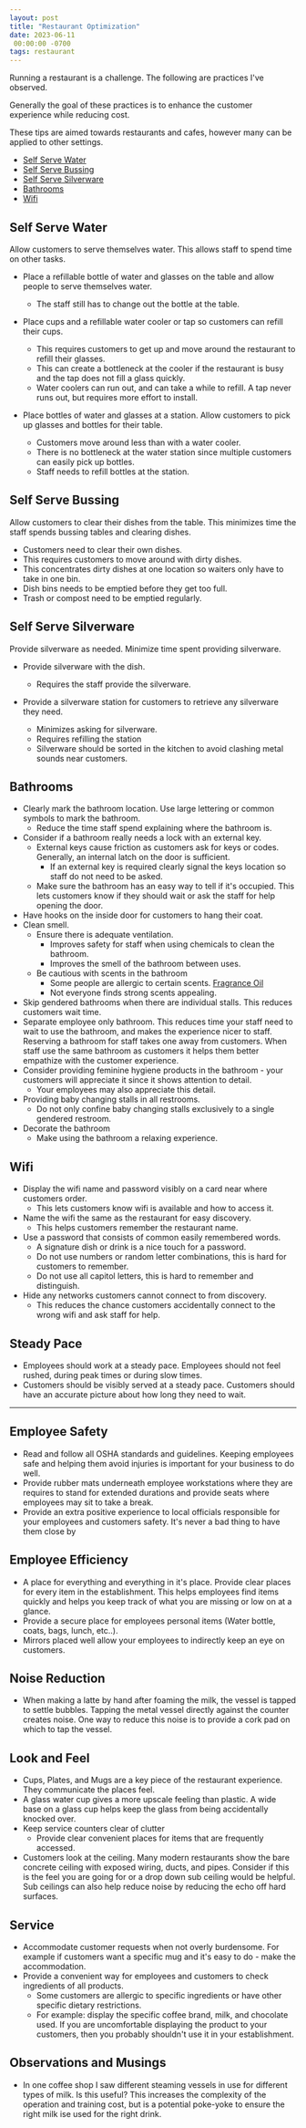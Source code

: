 ```yaml
---
layout: post
title: "Restaurant Optimization"
date: 2023-06-11
 00:00:00 -0700
tags: restaurant
---
```


Running a restaurant is a challenge. The following are practices I've observed.

Generally the goal of these practices is to enhance the customer experience while reducing cost.

These tips are aimed towards restaurants and cafes, however many can be applied to other settings.

- [Self Serve Water](#self-serve-water)
- [Self Serve Bussing](#self-serve-bussing)
- [Self Serve Silverware](#self-serve-silverware)
- [Bathrooms](#bathrooms)
- [Wifi](#wifi)

## Self Serve Water

Allow customers to serve themselves water. This allows staff to spend time on other tasks.

- Place a refillable bottle of water and glasses on the table and allow people to serve themselves water.
    - The staff still has to change out the bottle at the table.

- Place cups and a refillable water cooler or tap so customers can refill their cups.
    - This requires customers to get up and move around the restaurant to refill their glasses.
    - This can create a bottleneck at the cooler if the restaurant is busy and the tap does not fill a glass quickly.
    - Water coolers can run out, and can take a while to refill. A tap never runs out, but requires more effort to install.

- Place bottles of water and glasses at a station. Allow customers to pick up glasses and bottles for their table.
    - Customers move around less than with a water cooler.
    - There is no bottleneck at the water station since multiple customers can easily pick up bottles.
    - Staff needs to refill bottles at the station.

## Self Serve Bussing

Allow customers to clear their dishes from the table. This minimizes time the staff spends bussing tables and clearing dishes.

- Customers need to clear their own dishes.
- This requires customers to move around with dirty dishes.
- This concentrates dirty dishes at one location so waiters only have to take in one bin.
- Dish bins needs to be emptied before they get too full.
- Trash or compost need to be emptied regularly.

## Self Serve Silverware

Provide silverware as needed. Minimize time spent providing silverware.

- Provide silverware with the dish.
    - Requires the staff provide the silverware.

- Provide a silverware station for customers to retrieve any silverware they need.
    - Minimizes asking for silverware.
    - Requires refilling the station
    - Silverware should be sorted in the kitchen to avoid clashing metal sounds near customers.

## Bathrooms

- Clearly mark the bathroom location. Use large lettering or common symbols to mark the bathroom.
    - Reduce the time staff spend explaining where the bathroom is.
- Consider if a bathroom really needs a lock with an external key.
    - External keys cause friction as customers ask for keys or codes. Generally, an internal latch on the door is sufficient.
        - If an external key is required clearly signal the keys location so staff do not need to be asked.
    - Make sure the bathroom has an easy way to tell if it's occupied. This lets customers know if they should wait or ask the staff for help opening the door.
- Have hooks on the inside door for customers to hang their coat.
- Clean smell.
    - Ensure there is adequate ventilation.
        - Improves safety for staff when using chemicals to clean the bathroom.
        - Improves the smell of the bathroom between uses.
    - Be cautious with scents in the bathroom
        - Some people are allergic to certain scents. [Fragrance Oil](https://en.wikipedia.org/wiki/Fragrance_oil)
        - Not everyone finds strong scents appealing.
- Skip gendered bathrooms when there are individual stalls. This reduces customers wait time.
- Separate employee only bathroom. This reduces time your staff need to wait to use the bathroom, and makes the experience nicer to staff. Reserving a bathroom for staff takes one away from customers. When staff use the same bathroom as customers it helps them better empathize with the customer experience.
- Consider providing feminine hygiene products in the bathroom - your customers will appreciate it since it shows attention to detail.
    - Your employees may also appreciate this detail.
- Providing baby changing stalls in all restrooms.
    - Do not only confine baby changing stalls exclusively to a single gendered restroom.
- Decorate the bathroom
    - Make using the bathroom a relaxing experience.

## Wifi

- Display the wifi name and password visibly on a card near where customers order.
    - This lets customers know wifi is available and how to access it.
- Name the wifi the same as the restaurant for easy discovery.
    - This helps customers remember the restaurant name.
- Use a password that consists of common easily remembered words.
    - A signature dish or drink is a nice touch for a password.
    - Do not use numbers or random letter combinations, this is hard for customers to remember.
    - Do not use all capitol letters, this is hard to remember and distinguish.
- Hide any networks customers cannot connect to from discovery.
    - This reduces the chance customers accidentally connect to the wrong wifi and ask staff for help.

## Steady Pace

- Employees should work at a steady pace. Employees should not feel rushed, during peak times or during slow times.
- Customers should be visibly served at a steady pace. Customers should have an accurate picture about how long they need to wait.

-----

## Employee Safety

- Read and follow all OSHA standards and guidelines. Keeping employees safe and helping them avoid injuries is important for your business to do well.
- Provide rubber mats underneath employee workstations where they are requires to stand for extended durations and provide seats where employees may sit to take a break.
- Provide an extra positive experience to local officials responsible for your employees and customers safety. It's never a bad thing to have them close by

## Employee Efficiency

- A place for everything and everything in it's place. Provide clear places for every item in the establishment. This helps employees find items quickly and helps you keep track of what you are missing or low on at a glance.
- Provide a secure place for employees personal items (Water bottle, coats, bags, lunch, etc..).
- Mirrors placed well allow your employees to indirectly keep an eye on customers.

## Noise Reduction

- When making a latte by hand after foaming the milk, the vessel is tapped to settle bubbles. Tapping the metal vessel directly against the counter creates noise. One way to reduce this noise is to provide a cork pad on which to tap the vessel.

## Look and Feel

- Cups, Plates, and Mugs are a key piece of the restaurant experience. They communicate the places feel.
- A glass water cup gives a more upscale feeling than plastic. A wide base on a glass cup helps keep the glass from being accidentally knocked over.
- Keep service counters clear of clutter
    - Provide clear convenient places for items that are frequently accessed.
- Customers look at the ceiling. Many modern restaurants show the bare concrete ceiling with exposed wiring, ducts, and pipes. Consider if this is the feel you are going for or a drop down sub ceiling would be helpful. Sub ceilings can also help reduce noise by reducing the echo off hard surfaces.

## Service

- Accommodate customer requests when not overly burdensome. For example if customers want a specific mug and it's easy to do - make the accommodation.
- Provide a convenient way for employees and customers to check ingredients of all products.
    - Some customers are allergic to specific ingredients or have other specific dietary restrictions.
    - For example: display the specific coffee brand, milk, and chocolate used. If you are uncomfortable displaying the product to your customers, then you probably shouldn't use it in your establishment.

## Observations and Musings

- In one coffee shop I saw different steaming vessels in use for different types of milk. Is this useful? This increases the complexity of the operation and training cost, but is a potential poke-yoke to ensure the right milk ise used for the right drink.
